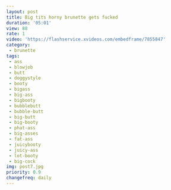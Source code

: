 ```yaml
---
layout: post
title: Big tits horny brunette gets fucked
duration: '05:01'
view: 88
rate: 1
video: 'https://flashservice.xvideos.com/embedframe/7855847'
category: 
 - brunette
tags: 
 - ass
 - blowjob
 - butt
 - doggystyle
 - booty
 - bigass
 - big-ass
 - bigbooty
 - bubblebutt
 - bubble-butt
 - big-butt
 - big-booty
 - phat-ass
 - big-asses
 - fat-ass
 - juicybooty
 - juicy-ass
 - lot-booty
 - big-cock
img: post7.jpg
priority: 0.9
changefreq: daily
---
```

